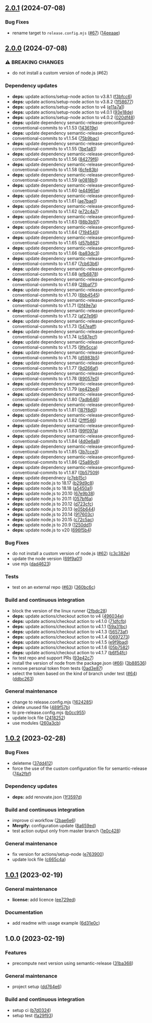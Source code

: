 ## [2.0.1](https://github.com/nicolasfara/precompute-semantic-release-version-action/compare/2.0.0...2.0.1) (2024-07-08)

### Bug Fixes

* rename target to `release.config.mjs` ([#67](https://github.com/nicolasfara/precompute-semantic-release-version-action/issues/67)) ([14eeaae](https://github.com/nicolasfara/precompute-semantic-release-version-action/commit/14eeaaec32cc96a6b492f016430ccf958b130b53))

## [2.0.0](https://github.com/nicolasfara/precompute-semantic-release-version-action/compare/1.0.2...2.0.0) (2024-07-08)

### ⚠ BREAKING CHANGES

* do not install a custom version of node.js (#62)

### Dependency updates

* **deps:** update actions/setup-node action to v3.8.1 ([f3bfcc6](https://github.com/nicolasfara/precompute-semantic-release-version-action/commit/f3bfcc69eca44a49bb7141134cf614e4e82fb527))
* **deps:** update actions/setup-node action to v3.8.2 ([1f58677](https://github.com/nicolasfara/precompute-semantic-release-version-action/commit/1f58677e474c149004df416b6311f3cf2b927353))
* **deps:** update actions/setup-node action to v4 ([e11a7a1](https://github.com/nicolasfara/precompute-semantic-release-version-action/commit/e11a7a13d037e395fd67852c5017132035448980))
* **deps:** update actions/setup-node action to v4.0.1 ([93e18de](https://github.com/nicolasfara/precompute-semantic-release-version-action/commit/93e18de28d488adb01880315c8a75a5b4df74184))
* **deps:** update actions/setup-node action to v4.0.2 ([020df48](https://github.com/nicolasfara/precompute-semantic-release-version-action/commit/020df48523ef5a83fbcfebb3fa50cffbc0d46599))
* **deps:** update dependency semantic-release-preconfigured-conventional-commits to v1.1.53 ([143619e](https://github.com/nicolasfara/precompute-semantic-release-version-action/commit/143619e19079774b7b7994cef18b7227d008570e))
* **deps:** update dependency semantic-release-preconfigured-conventional-commits to v1.1.54 ([75b9bac](https://github.com/nicolasfara/precompute-semantic-release-version-action/commit/75b9bac2cd7879ece1395ba4bf2dfa88efa14107))
* **deps:** update dependency semantic-release-preconfigured-conventional-commits to v1.1.55 ([1be1a81](https://github.com/nicolasfara/precompute-semantic-release-version-action/commit/1be1a81dc888cc41c3f0727a1e0927fa265b95ca))
* **deps:** update dependency semantic-release-preconfigured-conventional-commits to v1.1.56 ([84279f6](https://github.com/nicolasfara/precompute-semantic-release-version-action/commit/84279f6d4cc473f69c68e22401ac7bee8b8bcd99))
* **deps:** update dependency semantic-release-preconfigured-conventional-commits to v1.1.58 ([6cfe83b](https://github.com/nicolasfara/precompute-semantic-release-version-action/commit/6cfe83b45dcd75670d9e6de59597041602ec2d72))
* **deps:** update dependency semantic-release-preconfigured-conventional-commits to v1.1.59 ([e0818b1](https://github.com/nicolasfara/precompute-semantic-release-version-action/commit/e0818b114f6ed0c24a60cff96db4de2fb183a8b8))
* **deps:** update dependency semantic-release-preconfigured-conventional-commits to v1.1.60 ([e44965e](https://github.com/nicolasfara/precompute-semantic-release-version-action/commit/e44965ea6f904a85459e3f877356f69c2a810a72))
* **deps:** update dependency semantic-release-preconfigured-conventional-commits to v1.1.61 ([ae7bae1](https://github.com/nicolasfara/precompute-semantic-release-version-action/commit/ae7bae150837695fdac99ebca3c0a53ce75420ef))
* **deps:** update dependency semantic-release-preconfigured-conventional-commits to v1.1.62 ([e72c4a7](https://github.com/nicolasfara/precompute-semantic-release-version-action/commit/e72c4a755e29db8ca8106bdc7ac0e73a2c13c9fe))
* **deps:** update dependency semantic-release-preconfigured-conventional-commits to v1.1.63 ([98b3b97](https://github.com/nicolasfara/precompute-semantic-release-version-action/commit/98b3b97c7660e180912e7757a28a768482a68641))
* **deps:** update dependency semantic-release-preconfigured-conventional-commits to v1.1.64 ([7194540](https://github.com/nicolasfara/precompute-semantic-release-version-action/commit/7194540bb6c017faa08b5d3b2d654964dec70a3e))
* **deps:** update dependency semantic-release-preconfigured-conventional-commits to v1.1.65 ([d57b862](https://github.com/nicolasfara/precompute-semantic-release-version-action/commit/d57b86267a374ce86fbdc3d37b462e35eda4c3eb))
* **deps:** update dependency semantic-release-preconfigured-conventional-commits to v1.1.66 ([ba83dc3](https://github.com/nicolasfara/precompute-semantic-release-version-action/commit/ba83dc3efaef36976ca9e081db2bf373c38a6ea2))
* **deps:** update dependency semantic-release-preconfigured-conventional-commits to v1.1.67 ([7cb63b6](https://github.com/nicolasfara/precompute-semantic-release-version-action/commit/7cb63b6df330e49f8a8f6e06c344cdea0c435837))
* **deps:** update dependency semantic-release-preconfigured-conventional-commits to v1.1.68 ([efb6878](https://github.com/nicolasfara/precompute-semantic-release-version-action/commit/efb68783867b67c089f075a2962e794d577d129c))
* **deps:** update dependency semantic-release-preconfigured-conventional-commits to v1.1.69 ([28baf71](https://github.com/nicolasfara/precompute-semantic-release-version-action/commit/28baf71ae53ffdcc50198ddd58c6ec2fdac814aa))
* **deps:** update dependency semantic-release-preconfigured-conventional-commits to v1.1.70 ([6bb4545](https://github.com/nicolasfara/precompute-semantic-release-version-action/commit/6bb4545b195e73be06deddd07941185d41eaef2d))
* **deps:** update dependency semantic-release-preconfigured-conventional-commits to v1.1.71 ([0f49e7a](https://github.com/nicolasfara/precompute-semantic-release-version-action/commit/0f49e7a22e6663c5300433eef6000985d1f6a822))
* **deps:** update dependency semantic-release-preconfigured-conventional-commits to v1.1.72 ([af27e96](https://github.com/nicolasfara/precompute-semantic-release-version-action/commit/af27e969c667f0474a91f80673873cd20b2929f9))
* **deps:** update dependency semantic-release-preconfigured-conventional-commits to v1.1.73 ([547eaff](https://github.com/nicolasfara/precompute-semantic-release-version-action/commit/547eaff9ea01ce68f2f362eebb351f06081883c4))
* **deps:** update dependency semantic-release-preconfigured-conventional-commits to v1.1.74 ([c587ecf](https://github.com/nicolasfara/precompute-semantic-release-version-action/commit/c587ecf685ee8237b64b80e77036963a3f425a2e))
* **deps:** update dependency semantic-release-preconfigured-conventional-commits to v1.1.75 ([9fe5cca](https://github.com/nicolasfara/precompute-semantic-release-version-action/commit/9fe5ccac07b01b742071aac9ddba3bd848f8d6c2))
* **deps:** update dependency semantic-release-preconfigured-conventional-commits to v1.1.76 ([d5983b5](https://github.com/nicolasfara/precompute-semantic-release-version-action/commit/d5983b5b966e05ccd08c40840a38f3ed32c9c7f2))
* **deps:** update dependency semantic-release-preconfigured-conventional-commits to v1.1.77 ([9d266af](https://github.com/nicolasfara/precompute-semantic-release-version-action/commit/9d266af31077145bbcad68811fd486f970b31c8e))
* **deps:** update dependency semantic-release-preconfigured-conventional-commits to v1.1.78 ([89057e0](https://github.com/nicolasfara/precompute-semantic-release-version-action/commit/89057e05ce724fea9b8be6353212b5805f165b3a))
* **deps:** update dependency semantic-release-preconfigured-conventional-commits to v1.1.79 ([ee42be4](https://github.com/nicolasfara/precompute-semantic-release-version-action/commit/ee42be48a5b4dc85eab91db099aee5d133e07f77))
* **deps:** update dependency semantic-release-preconfigured-conventional-commits to v1.1.80 ([7adb646](https://github.com/nicolasfara/precompute-semantic-release-version-action/commit/7adb646008c42a07587246c4138d91a3bea274f0))
* **deps:** update dependency semantic-release-preconfigured-conventional-commits to v1.1.81 ([187f8d0](https://github.com/nicolasfara/precompute-semantic-release-version-action/commit/187f8d09a0bf218e481cc86340edf059532b9c08))
* **deps:** update dependency semantic-release-preconfigured-conventional-commits to v1.1.82 ([2fff546](https://github.com/nicolasfara/precompute-semantic-release-version-action/commit/2fff546c63e9eae763cc8d45c83ecebd3160ddfd))
* **deps:** update dependency semantic-release-preconfigured-conventional-commits to v1.1.83 ([99f097a](https://github.com/nicolasfara/precompute-semantic-release-version-action/commit/99f097aae79f585bff862e11b5c9683b56a973e2))
* **deps:** update dependency semantic-release-preconfigured-conventional-commits to v1.1.84 ([4d0e6a8](https://github.com/nicolasfara/precompute-semantic-release-version-action/commit/4d0e6a8a5fb86ce1cb3c0579e647b035d2dfa130))
* **deps:** update dependency semantic-release-preconfigured-conventional-commits to v1.1.85 ([3b7cce3](https://github.com/nicolasfara/precompute-semantic-release-version-action/commit/3b7cce3ef0958af31ccf37efe59e84ee73f68f2b))
* **deps:** update dependency semantic-release-preconfigured-conventional-commits to v1.1.86 ([25a89c6](https://github.com/nicolasfara/precompute-semantic-release-version-action/commit/25a89c6fa011a3da885d954ea44745b8b6f69eaa))
* **deps:** update dependency semantic-release-preconfigured-conventional-commits to v1.1.87 ([0b57509](https://github.com/nicolasfara/precompute-semantic-release-version-action/commit/0b575099228e7fde0cbe75206ae07be7cb403343))
* **deps:** update dependnecy ([c7eb15c](https://github.com/nicolasfara/precompute-semantic-release-version-action/commit/c7eb15cdc11f1ad3e8535022dd0568da0b1297cc))
* **deps:** update node.js to 18.17 ([b29d9c8](https://github.com/nicolasfara/precompute-semantic-release-version-action/commit/b29d9c8a953863d5a04a5a393cb51d7e9e63fa71))
* **deps:** update node.js to 18.18 ([a5450a1](https://github.com/nicolasfara/precompute-semantic-release-version-action/commit/a5450a15e7125249097a404d695bf66989312be3))
* **deps:** update node.js to 20.10 ([67e9b38](https://github.com/nicolasfara/precompute-semantic-release-version-action/commit/67e9b38ca3f4ec7e38c3cd7bdab60291c846de98))
* **deps:** update node.js to 20.11 ([057bf6a](https://github.com/nicolasfara/precompute-semantic-release-version-action/commit/057bf6a3e577f065713069ada7cde852351a3a3b))
* **deps:** update node.js to 20.12 ([d723cfc](https://github.com/nicolasfara/precompute-semantic-release-version-action/commit/d723cfc8c00a01c431720ae149e2aabc0dc4651a))
* **deps:** update node.js to 20.13 ([e05b644](https://github.com/nicolasfara/precompute-semantic-release-version-action/commit/e05b644b81074df7b8e2a89c1367cc4b874ce422))
* **deps:** update node.js to 20.14 ([917603c](https://github.com/nicolasfara/precompute-semantic-release-version-action/commit/917603c3453e207c3cc346902b45018f50e1d9b4))
* **deps:** update node.js to 20.15 ([c72c5ac](https://github.com/nicolasfara/precompute-semantic-release-version-action/commit/c72c5acee31cb13f49eca8a93f0681d78dceab31))
* **deps:** update node.js to 20.9 ([1250dd1](https://github.com/nicolasfara/precompute-semantic-release-version-action/commit/1250dd163e8777023a941ffc810c477a6717243b))
* **deps:** update node.js to v20 ([696f5b4](https://github.com/nicolasfara/precompute-semantic-release-version-action/commit/696f5b4013e22da28a3ffd4aaa347f1ee5173376))

### Bug Fixes

* do not install a custom version of node.js ([#62](https://github.com/nicolasfara/precompute-semantic-release-version-action/issues/62)) ([c3c382e](https://github.com/nicolasfara/precompute-semantic-release-version-action/commit/c3c382e7f5cc5060440688c42d5adf9e063f9074))
* update the node version ([69f9a01](https://github.com/nicolasfara/precompute-semantic-release-version-action/commit/69f9a01f623f7ce29bb78612add60bef8fb7d7c7))
* use mjs ([dad4623](https://github.com/nicolasfara/precompute-semantic-release-version-action/commit/dad4623e27dbf6ec6c79ce9806c333e3ab4342c7))

### Tests

* test on an external repo ([#63](https://github.com/nicolasfara/precompute-semantic-release-version-action/issues/63)) ([360bc6c](https://github.com/nicolasfara/precompute-semantic-release-version-action/commit/360bc6c547d6ea6c6655f53af8989c3c1b6ecad9))

### Build and continuous integration

* block the version of the linux runner ([2fbdc28](https://github.com/nicolasfara/precompute-semantic-release-version-action/commit/2fbdc2850f46905eb01dee11cbdee6a9080ebc11))
* **deps:** update actions/checkout action to v4 ([496034e](https://github.com/nicolasfara/precompute-semantic-release-version-action/commit/496034e1bc53109627212f4272aeb2ce508ab6e6))
* **deps:** update actions/checkout action to v4.1.0 ([71dfcfb](https://github.com/nicolasfara/precompute-semantic-release-version-action/commit/71dfcfb25dab864c86459737e9bcebba6ec633d7))
* **deps:** update actions/checkout action to v4.1.1 ([59a31bc](https://github.com/nicolasfara/precompute-semantic-release-version-action/commit/59a31bc248b033b7c651df5bbfa58634112c7bc6))
* **deps:** update actions/checkout action to v4.1.3 ([56573af](https://github.com/nicolasfara/precompute-semantic-release-version-action/commit/56573af9b5ea19d86614044c298a64e697c760e5))
* **deps:** update actions/checkout action to v4.1.4 ([0697273](https://github.com/nicolasfara/precompute-semantic-release-version-action/commit/0697273b9aa1d57e4f1c19a966d25f73f73602ec))
* **deps:** update actions/checkout action to v4.1.5 ([e9f9bad](https://github.com/nicolasfara/precompute-semantic-release-version-action/commit/e9f9bad33637d0261dffa4566641faba6862d26c))
* **deps:** update actions/checkout action to v4.1.6 ([05b7582](https://github.com/nicolasfara/precompute-semantic-release-version-action/commit/05b7582f84f4ccb08014111a7dd7a32233285557))
* **deps:** update actions/checkout action to v4.1.7 ([b6f54fc](https://github.com/nicolasfara/precompute-semantic-release-version-action/commit/b6f54fc59205734c120cf67759cdacf52c408844))
* fix test repo and support PRs ([93e42c7](https://github.com/nicolasfara/precompute-semantic-release-version-action/commit/93e42c72bab9ef8245782b10c6a468d4850ad766))
* install the version of node from the package.json ([#66](https://github.com/nicolasfara/precompute-semantic-release-version-action/issues/66)) ([3b88536](https://github.com/nicolasfara/precompute-semantic-release-version-action/commit/3b885362f855c864fafd74f42c906b7608f98934))
* remove personal token from tests ([0ad3e87](https://github.com/nicolasfara/precompute-semantic-release-version-action/commit/0ad3e879c556491a365ebf7ece0b8bde6dcadd16))
* select the token based on the kind of branch under test ([#64](https://github.com/nicolasfara/precompute-semantic-release-version-action/issues/64)) ([ddbc263](https://github.com/nicolasfara/precompute-semantic-release-version-action/commit/ddbc263a6d058944064e868b14589e45c4d231c0))

### General maintenance

* change to release.config.mjs ([1624285](https://github.com/nicolasfara/precompute-semantic-release-version-action/commit/162428553742fb96f7a70a91d36a54280003aa50))
* delete unused file ([489f57b](https://github.com/nicolasfara/precompute-semantic-release-version-action/commit/489f57b2e503977201f990f14168610c96cea89a))
* to pre-release.config.mjs ([b0cc955](https://github.com/nicolasfara/precompute-semantic-release-version-action/commit/b0cc955db529de93ea55fb64b058af5ba0f0ce85))
* update lock file ([2418252](https://github.com/nicolasfara/precompute-semantic-release-version-action/commit/2418252d0fbfe919462e62d455bbbb16af867519))
* use modules ([260a3cb](https://github.com/nicolasfara/precompute-semantic-release-version-action/commit/260a3cb2d3c0edef749f3de2c4191806e4c31444))

## [1.0.2](https://github.com/nicolasfara/precompute-semantic-release-version-action/compare/1.0.1...1.0.2) (2023-02-28)


### Bug Fixes

* deleteme ([37dd412](https://github.com/nicolasfara/precompute-semantic-release-version-action/commit/37dd412a1cad4a443fa63e1c5ea947ab424f5c64))
* force the use of the custom configuration file for semantic-release ([74a2fbf](https://github.com/nicolasfara/precompute-semantic-release-version-action/commit/74a2fbfbc0255eac2aed7b98f3dcbd60e0f799e0))


### Dependency updates

* **deps:** add renovate.json ([1f3597d](https://github.com/nicolasfara/precompute-semantic-release-version-action/commit/1f3597d59ad4a87f833cf4a1f7f64368210dd25f))


### Build and continuous integration

* improve ci workflow ([2bae6e6](https://github.com/nicolasfara/precompute-semantic-release-version-action/commit/2bae6e6acd45c753585978047e2c7b0577d05278))
* **Mergify:** configuration update ([8a659ed](https://github.com/nicolasfara/precompute-semantic-release-version-action/commit/8a659edd6182dca7bee6482d34663ef35cf9c0a2))
* test action output only from master branch ([1e0c428](https://github.com/nicolasfara/precompute-semantic-release-version-action/commit/1e0c42846c8f3debc6934194f92839a042a4713b))


### General maintenance

* fix version for actions/setup-node ([e763900](https://github.com/nicolasfara/precompute-semantic-release-version-action/commit/e763900cf70698ed051c61a5406da7faae0c60c2))
* update lock file ([c665c4a](https://github.com/nicolasfara/precompute-semantic-release-version-action/commit/c665c4a4ab5cc7629f0f615da91470962ca46614))

## [1.0.1](https://github.com/nicolasfara/precompute-semantic-release-version-action/compare/1.0.0...1.0.1) (2023-02-19)


### General maintenance

* **license:** add licence ([ee729ed](https://github.com/nicolasfara/precompute-semantic-release-version-action/commit/ee729eddf0213cb33c02a69d2de14062017fe8c2))


### Documentation

* add readme with usage example ([6d31e0c](https://github.com/nicolasfara/precompute-semantic-release-version-action/commit/6d31e0cff44c145298de6b007e183e605525196b))

## 1.0.0 (2023-02-19)


### Features

* precompute next version using semantic-release ([31ba368](https://github.com/nicolasfara/precompute-semantic-release-version-action/commit/31ba368ce423faf6fadbe10971e0ec88894bcabc))


### General maintenance

* project setup ([dd764e6](https://github.com/nicolasfara/precompute-semantic-release-version-action/commit/dd764e626e46ef1291b6e9f33c5dcca2fe204232))


### Build and continuous integration

* setup ci ([b7d0324](https://github.com/nicolasfara/precompute-semantic-release-version-action/commit/b7d03247478d9b4b3afdf7f01d970e04fb282016))
* setup test ([fa29f93](https://github.com/nicolasfara/precompute-semantic-release-version-action/commit/fa29f9310d9eb8d90202a64c9aee10fa9ec6649a))
